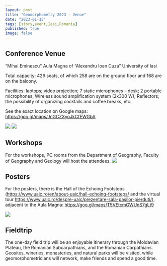 ```yaml
---
layout: post
title: "Geomorphometry 2023 - Venue"
date: "2023-01-15"
tags: [story,event,Iasi,Romania]
published: true
image: false
---
```



## Conference Venue

“Mihai Eminescu” Aula Magna of “Alexandru Ioan Cuza” University of Iasi

Total capacity: 426 seats, of which 258 are on the ground floor and 168 are on the balcony.

Facilities: laptops; video projection; 7 static microphones – desk; 2 portable microphones; Wireless sound amplification system (2x300 W); Reflectors; the possibility of organizing cocktails and coffee breaks, etc.

See the exact location on Google maps: https://goo.gl/maps/JnGCZXyoJkCfEWGbA

![]({{site.baseurl}}/uploads/img/meet2023/aaula.jpg) ![]({{site.baseurl}}/uploads/img/meet2023/aula.png)  


## Workshops

For the workshops, PC rooms from the Department of Geography, Faculty of Geography and Geology will host the attendees.
![]({{site.baseurl}}/uploads/img/meet2023/rooms.png)

## Posters

For the posters, there is the Hall of the Echoing Footsteps (https://www.uaic.ro/en/about-uaic/hall-echoing-footsteps/ and the virtual tour https://www.uaic.ro/despre-uaic/prezentare-sala-pasilor-pierduti/), adjacent to the Aula Magna: https://goo.gl/maps/T5VEtcmGWUnS7gLt9

![]({{site.baseurl}}/uploads/img/meet2023/posters.png)


## Fieldtrip

The one-day field trip will be an enjoyable itinerary through the Moldavian Plateau, the Romanian Subcarpathians, and the Romanian Carpathians. Geosites, wineries, monasteries, and natural parks will be visited, while geomorphometricians will network, make friends and spend a good time.
